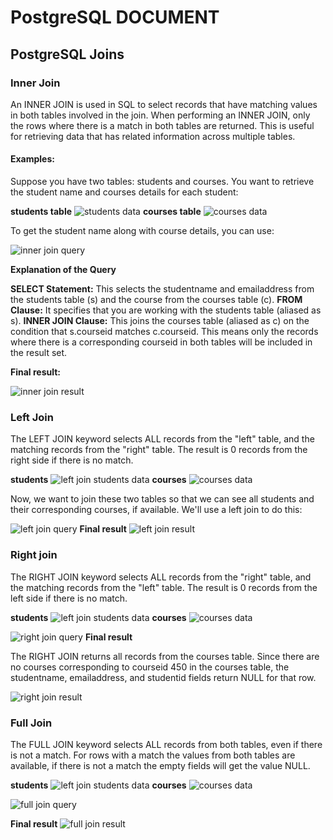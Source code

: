 # PostgreSQL DOCUMENT
## PostgreSQL Joins
### Inner Join
 An INNER JOIN is used in SQL to select records that have matching values in both tables involved in the join. When performing an INNER JOIN, only the rows where there is a match in both tables are returned. This is useful for retrieving data that has related information across multiple tables.

 #### Examples:
 Suppose you have two tables: students and courses. You want to retrieve the student name and courses details for each student:

  **students table**
  ![students data](students.png)
  **courses table**
 ![courses data](courses.png)

 To get the student name along with course details, you can use:

 ![inner join query](query.png)

 **Explanation of the Query**
 
 **SELECT Statement:** This selects the studentname and emailaddress from the students table (s) and the course from the courses table (c).
**FROM Clause:** It specifies that you are working with the students table (aliased as s).
**INNER JOIN Clause:** This joins the courses table (aliased as c) on the condition that s.courseid matches c.courseid. This means only the records where there is a corresponding courseid in both tables will be included in the result set.

 **Final result:**

 ![inner join result](result.png)


### Left Join
The LEFT JOIN keyword selects ALL records from the "left" table, and the matching records from the "right" table. The result is 0 records from the right side if there is no match.

**students**
![left join students data](leftstudent.png)
**courses**
![courses data](courses.png)

Now, we want to join these two tables so that we can see all students and their corresponding courses, if available. We'll use a left join to do this:

![left join query](leftquery.png)
**Final result**
![left join result](leftresult.png)

### Right join

The RIGHT JOIN keyword selects ALL records from the "right" table, and the matching records from the "left" table. The result is 0 records from the left side if there is no match.

**students**
![left join students data](leftstudent.png)
**courses**
![courses data](courses.png)

![right join query](rightquery.png)
 **Final result**

The RIGHT JOIN returns all records from the courses table.
Since there are no courses corresponding to courseid 450 in the courses table, the studentname, emailaddress, and studentid fields return NULL for that row.

![right join result](rightresult.png)

### Full Join

The FULL JOIN keyword selects ALL records from both tables, even if there is not a match. For rows with a match the values from both tables are available, if there is not a match the empty fields will get the value NULL.

**students**
![left join students data](leftstudent.png)
**courses**
![courses data](courses.png)

![full join query](fulljoin.png)

**Final result**
![full join result](fulljoinresult.png)







 




